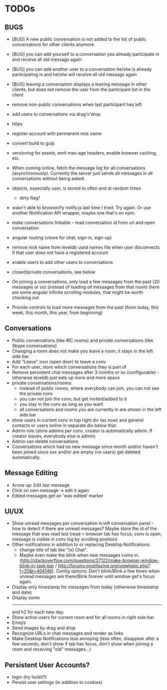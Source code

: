 TODOs
=====

BUGS
----
- [BUG] A new public conversation is not added to the list of public conversations for other clients anymore
- [BUG] you can add yourself to a conversation you already participate in and receive all old messags again
- [BUG] you can add another user to a conversation he/she is already participating in and he/she will receive all old messags again
- [BUG] leaving a conversation displays a leaving message in other clients, but does not remove the user from the participant list in the client

- remove non-public conversations when last participant has left
- add users to conversations via drag'n'drop
- https
- register account with permanent nick name
- convert build to gulp
- versioning for assets, emit max-age headers, enable browser caching, etc.

- When coming online, fetch the message log for all conversations (asynchronously). Currently the server just sends all messages in all conversations without being asked.

- objects, especially user, is stored to often and at random times
  - dirty flag?

- wasn't able to browserify notify.js last time I tried. Try again. Or use another Notification API wrapper, maybe one that's on npm.

- make conversations linkable - read conversation id from url and open conversation

- angular routing (views for chat, sign-in, sign-up)

- remove nick name from leveldb used names file when user disconnects if that user does not have a registered account

- enable users to add other users to conversations
- closed/private conversations, see below

- On joining a conversations, only load a few messages from the past
  (20 messages or so) (instead of loading *all* messages from that room)
  there are some angular infinite scrolling modules, that might be worth checking out
- Provide controls to load more messages from the past
  (from today, this week, this month, this year, from beginning)

Conversations
-------------
- Public conversations (like IRC rooms) and private conversations (like Skype conversations)
- Changing a room does not make you leave a room, it stays in the left side bar.
- Add "Leave" icon (open door) to leave a conv
- For each user, store which conversations they is part of
- Remove persistent chat messages after 3 months or so (configurable) - otherwise leveldb just eats up more and more space
- private conversations/rooms:
  - instead of public rooms, where everybody can join, you can not see
    the private conv
  - you can not join the conv, but get invited/added to it
  - you stay in the conv as long as you want
  - all conversations and rooms you are currently in are shown in the left side bar
- show users in current conv in top right div (as now) and generel contacts or users online in separate div below that.
- Admin role (store admins per conv, creator is automatically admin. If creator leaves, everybody else is admin)
- Admin can delete conversations
- Conversations which had no new message since month and/or haven't been joined since xxx and/or are empty (no users) get deleted automatically.

Message Editing
---------------
- Arrow up: Edit last message
- Click on own message -> edit it again
- Edited messages get an 'was edited' marker

UI/UX
-----
- Show unread messages per conversation in left conversation panel - how to detect if there are unread messages?
  Maybe store the id of the message that was read last (read = browser tab has focus, conv is open, message is visible in conv log by scrolling position)
- Other notifications in addition to or replacing Desktop Notifications:
  - change title of tab like "(x) Chat".
  - Maybe even make the blink when new messages come in. (http://stackoverflow.com/questions/37122/make-browser-window-blink-in-task-bar / http://forums.mozillazine.org/viewtopic.php?f=25&t=404146). Config options: Don't blink/Blink a few times when unread messages are there/Blink forever until window get's focus again.
- Display only timestamp for messages from today
  (otherwise timestamp and date)
- Display some <hr> and h2 for each new day.
- Show active users for current room and for all rooms in right side bar
- Emojis
- Send images by drag and drop
- Recognize URLs in chat messages and render as links
- Make Desktop Notifications less annoying (less often, disappear after a few seconds, don't show if tab has focus, don't show when joining a room and receiving "old" messages...)

Persistent User Accounts?
-------------------------
- login (try lockit?)
- Persist user settings (in addition to cookies)

